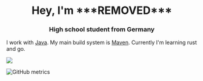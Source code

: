 <h1 align="center">
Hey, I'm ***REMOVED***
</h1>
<h3 align="center">High school student from Germany</h3>

I work with [Java](https://www.oracle.com/java/technologies/downloads/). My main build system is [Maven](https://maven.apache.org/).
Currently I'm learning rust and go.

![](https://komarev.com/ghpvc/?username=***REMOVED***15)

![GitHub metrics](https://github.com/***REMOVED***15/***REMOVED***15/blob/main/github-metrics.svg)
